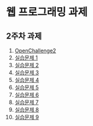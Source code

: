 <!DOCTYPE html>
<html lang="en">
<head>
    <meta charset="UTF-8">
    <meta name="viewport" content="width=device-width, initial-scale=1.0">
   
</head>
<body>
    <h1>웹 프로그래밍 과제
        <h2>2주차 과제</h2>
        <ol>
            <li><a href = "https://minsuk36.github.io/web_programing/2%EC%A3%BC%EC%B0%A8%20%EA%B3%BC%EC%A0%9C/OpenChallenge2.html">OpenChallenge2</a></li>
            <li><a href = "https://minsuk36.github.io/web_programing/2%EC%A3%BC%EC%B0%A8%20%EA%B3%BC%EC%A0%9C/2.1webprograming.html">실습문제 1</a></li>
            <li><a href = "https://minsuk36.github.io/web_programing/2%EC%A3%BC%EC%B0%A8%20%EA%B3%BC%EC%A0%9C/2.2webprograming.html">실습문제 2</a></li>
            <li><a href = "https://minsuk36.github.io/web_programing/2%EC%A3%BC%EC%B0%A8%20%EA%B3%BC%EC%A0%9C/2.3webprograming.html">실습문제 3</a></li>
            <li><a href = "https://minsuk36.github.io/web_programing/2%EC%A3%BC%EC%B0%A8%20%EA%B3%BC%EC%A0%9C/2.4webprograming.html">실습문제 4</a></li>
            <li><a href = "https://minsuk36.github.io/web_programing/2%EC%A3%BC%EC%B0%A8%20%EA%B3%BC%EC%A0%9C/2.5webprograming.html">실습문제 5</a></li>
            <li><a href = "https://minsuk36.github.io/web_programing/2%EC%A3%BC%EC%B0%A8%20%EA%B3%BC%EC%A0%9C/2.6webprograming.html">실습문제 6</a></li>
            <li><a href = "https://minsuk36.github.io/web_programing/2%EC%A3%BC%EC%B0%A8%20%EA%B3%BC%EC%A0%9C/2.7webprograming.html">실습문제 7</a></li>
            <li><a href = "https://minsuk36.github.io/web_programing/2%EC%A3%BC%EC%B0%A8%20%EA%B3%BC%EC%A0%9C/2.8webprograming.html">실습문제 8</a></li>
            <li><a href = "https://minsuk36.github.io/web_programing/2%EC%A3%BC%EC%B0%A8%20%EA%B3%BC%EC%A0%9C/2.9webprograming.html">실습문제 9</a></li>
        </ol>
    </h1>
</body>
</html>
